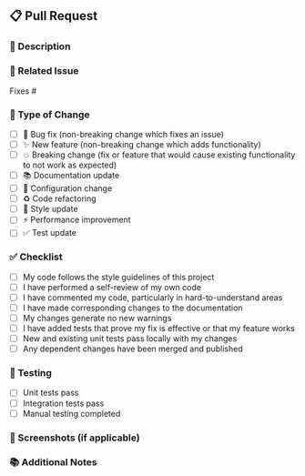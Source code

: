 ## 📋 Pull Request

### 🎯 Description
<!-- Provide a brief description of the changes in this PR -->

### 🔗 Related Issue
<!-- Link to the issue this PR addresses (e.g., Fixes #123) -->
Fixes #

### 📝 Type of Change
<!-- Check the relevant option -->
- [ ] 🐛 Bug fix (non-breaking change which fixes an issue)
- [ ] ✨ New feature (non-breaking change which adds functionality)
- [ ] 💥 Breaking change (fix or feature that would cause existing functionality to not work as expected)
- [ ] 📚 Documentation update
- [ ] 🔧 Configuration change
- [ ] ♻️ Code refactoring
- [ ] 🎨 Style update
- [ ] ⚡ Performance improvement
- [ ] ✅ Test update

### ✅ Checklist
<!-- Check all that apply -->
- [ ] My code follows the style guidelines of this project
- [ ] I have performed a self-review of my own code
- [ ] I have commented my code, particularly in hard-to-understand areas
- [ ] I have made corresponding changes to the documentation
- [ ] My changes generate no new warnings
- [ ] I have added tests that prove my fix is effective or that my feature works
- [ ] New and existing unit tests pass locally with my changes
- [ ] Any dependent changes have been merged and published

### 🧪 Testing
<!-- Describe the tests you ran to verify your changes -->
- [ ] Unit tests pass
- [ ] Integration tests pass
- [ ] Manual testing completed

### 📸 Screenshots (if applicable)
<!-- Add screenshots to help explain your changes -->

### 📚 Additional Notes
<!-- Add any additional notes or context about the PR here -->